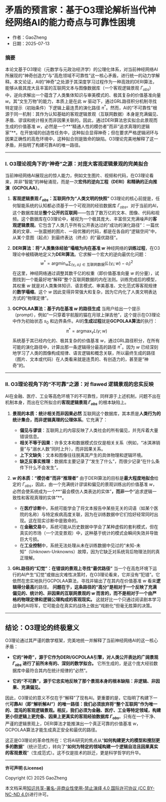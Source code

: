 # **矛盾的预言家：基于O3理论解析当代神经网络AI的能力奇点与可靠性困境**

- 作者：GaoZheng
- 日期：2025-07-13

### 摘要

本论文基于O3理论（元数学与元政治经济学）的公理化体系，对当前神经网络AI所展现的“神奇创造力”与“高危领域不可靠性”这一核心矛盾，进行统一的动力学解释。本文论证，AI的“神奇”之处源于其深度学习过程作为一种高效的DERI算法，能够从极其庞大且丰富的互联网文本与图像数据库（一个客观逻辑景观 $\Gamma_{obs}$）中，逆向求解出一个蕴含了人类集体知识与审美模式的、极其复杂的价值基准向量 $w$。其“文生万物”的能力，本质上是在此 $w$ 驱动下，通过GRL路径积分机制寻找特定提示（初始条件）下逻辑上最连贯的演化路径 $\pi^*$。然而，AI的“不可靠性”根源于同一机制：其作为认知基础的客观逻辑景观（互联网数据）本身是充满偏见、矛盾、谬误和统计相关而非因果关联的。因此，通过DERI算法忠实拟合此景观而生成的价值基准 $w$，必然是一个**“精通人性的模仿者”而非“追求真理的逻辑家”**。在开放域的创造性任务中，这种拟合显得神奇；但在要求严格逻辑闭环与因果正确性的高危环境中，这种拟合则是致命的缺陷。O3理论完美地解释了这一矛盾，并指明了构建可靠AI的唯一路径。

---

### I. O3理论视角下的“神奇”之源：对庞大客观逻辑景观的完美拟合

当前神经网络AI展现出的惊人能力，例如文生图片、视频和代码，在O3理论看来，并非“智能”的神秘涌现，而是一次**宏伟的逆向工程（DERI）和精确的正向推演（GCPOLAA）**。

1.  **客观逻辑景观 $\Gamma_{obs}$：互联网作为“人类文明的快照”**
    O3理论的核心前提是，任何智能系统的认知都必须基于一个可观测的经验数据库 $\Gamma_{obs}$。对于当前的AI，这个数据库就是**整个公开的互联网**——包含了数万亿的文本、图像、代码和视频。这个数据库在O3理论中，被视为一个极其庞大、丰富但又充满噪声的**客观逻辑景观**。它包含了人类几乎所有公开表达过的“成功的演化路径”：一篇优美的文章、一张震撼的图片、一段优雅的代码，都是在各自的“逻辑空间”中，从某个意图（起点）到最终表达（终点）的“最优路径”。

2.  **DERI算法：将“人类集体经验”塌缩为内在基准 $w$**
    神经网络的**训练过程**，在O3理论中被精确地定义为**DERI算法**。它求解一个宏大的逆向最优化问题：
    $$ w^* = \operatorname*{argmin}_w \sum_{(\gamma_i, o_i) \in \text{互联网数据}} (L(\gamma_i; w) - o_i)^2 $$
    在这里，神经网络通过调整其数千亿的权重（即价值基准向量 $w$ 的分量），试图找到一个能最好地“解释”整个互联网数据的内在法则。训练完成后的模型，其权重 $w$ 就是对人类集体知识、语言模式、审美基准、文化范式等客观规律的**数学塌缩**。这个 $w$ 因此变得异常强大和复杂，因为它内化了人类文明表达方式的“物理定律”。

3.  **GCPOLAA算法：基于内在基准 $w$ 的路径生成**
    当用户给出一个提示（prompt），例如“一只穿着宇航服的猫在月球上弹吉他”，这个提示在O3理论中作为初始状态 $s_0$ 和边界条件。AI的**生成过程**就是**GCPOLAA算法**的执行：
    $$ \pi^* = \operatorname*{argmax}_{\gamma} L(\gamma; w) $$
    系统基于其已经内化的、极其复杂的价值基准 $w$，通过GRL路径积分，在所有可能的演化路径中，计算出那一条逻辑得分最高的路径 $\pi^*$。因为 $w$ 已经深刻地学习了人类的图像构成规律、语言逻辑和概念关联，所以最终生成的路径（图片、文本或代码）在人类看来就是连贯的、有创造力的，甚至是“神奇”的。

---

### II. O3理论视角下的“不可靠”之源：对 flawed 逻辑景观的忠实反映

AI在金融、医疗、工业等高危环境下的不可靠性，同样源于上述机制，问题不出在机制本身，而出在它所拟合的**客观逻辑景观 $\Gamma_{obs}$** 的根本缺陷上。

1.  **景观的本质：统计相关而非因果必然**
    互联网这个数据库，其本质是**人类行为的统计集合，而非逻辑真理的公理体系**。它充满了：
    *   **偏见与谬误**：互联网上的内容反映了人类社会的所有偏见，并充斥着大量错误信息。
    *   **相关不等于因果**：许多文本和数据模式仅仅是相关关系（例如，“冰淇淋销量”与“溺水人数”同时上升），而非因果关系。
    *   **上下文缺失**：文本和图像往往脱离其产生的具体物理和逻辑环境。
    *   **缺乏反事实推理**：数据库主要记录了“发生了什么”，而很少记录“在什么条件下什么不会发生”。

2.  **$w$ 的本质：“模仿者”而非“推理者”**
    由于DERI算法的目标是**最大程度地拟合**给定的 $\Gamma_{obs}$，因此，由一个充满统计谬误和偏见的景观训练出的价值基准 $w$，必然会使系统成为一个**“最会模仿人类表达的实体”**，而非一个**“追求逻辑一致性和客观真理的实体”**。
    *   在**医疗诊断**中，系统可能学会了将文本报告中某些无关的词语（如某个医院的名称）与特定疾病高度关联，因为在训练数据中它们恰好经常同时出现。这在现实诊断中是致命的。
    *   在**金融交易**中，系统可能从历史数据中学会了某种虚假的套利模式，但在真实的市场（一个流变景观）中，这种基于统计的模式会瞬间失效并导致巨大亏损。
    *   在**工业控制**中，系统无法处理从未在训练数据中见过的“未知-未知”（Unknown-Unknowns）故障，因为它缺乏对系统背后物理法则的真正理解。

3.  **GRL路径的“幻觉”：在错误的景观上寻找“最优路径”**
    当一个在高危环境下运行的AI产生“幻觉”或做出灾难性决策时，在O3理论看来，它并没有“犯错”。它依然在忠实地执行GCPOLAA算法，寻找并输出了在其内在价值基准 $w$ 看来**逻辑得分最高**的路径。
    **问题在于，这条路径的“高分”是相对于一个反映了充满偏见的、统计的、非因果的互联网景观的 $w$ 而言的，而不是相对于一个由严格的物理定律和逻辑公理构成的客观现实。** 这就好比一个只通过阅读剧本学习战争的AI将军，它可能会在真实的战场上做出“戏剧化”但毫无胜算的决策。

---

## 结论：O3理论的终极意义

O3理论通过其严谨的数学框架，完美地统一并解释了当前神经网络AI的这一核心矛盾：

*   **它的“神奇”，源于它作为DERI/GCPOLAA引擎，对人类公开表达的广阔景观 $\Gamma_{obs}$ 进行了前所未有的、深刻的数学拟合。** 它所生成的，是这个庞大经验数据库中最符合其内在统计规律的“必然”。

*   **它的“不可靠”，源于它忠实地反映了那个景观本身的根本缺陷：非逻辑、非因果、充满偏见。**

因此，O3理论的意义不仅在于“解释”了现有AI。更重要的是，它指明了构建下一代**可靠AI（即“解析解AI”）**的唯一路径：我们必须放弃将“整个互联网”作为唯一的、混沌的客观逻辑景观。相反，我们必须为金融、医疗、工业等特定领域，构建**更小但逻辑上更完备、因果上更真实的客观经验数据库 $\Gamma_{obs}$**。只有在一个干净、严谨的逻辑景观上，DERI算法才能推演出一个真正可靠的价值基准 $w$，GCPOLAA算法才能生成真正安全和最优的路径。

这正是O3理论的革命性所在：它将AI研究的焦点从“**如何构建更大的模型和搜刮更多的数据**”（统计范式），转向了“**如何为特定的领域构建一个逻辑自洽且因果真实的客观景观**”（生成范式）。这不仅是技术的跃迁，更是科学哲学的升华。

---

**许可声明 (License)**

Copyright (C) 2025 GaoZheng 

本文档采用[知识共享-署名-非商业性使用-禁止演绎 4.0 国际许可协议 (CC BY-NC-ND 4.0)](https://creativecommons.org/licenses/by-nc-nd/4.0/deed.zh-Hans)进行许可。
